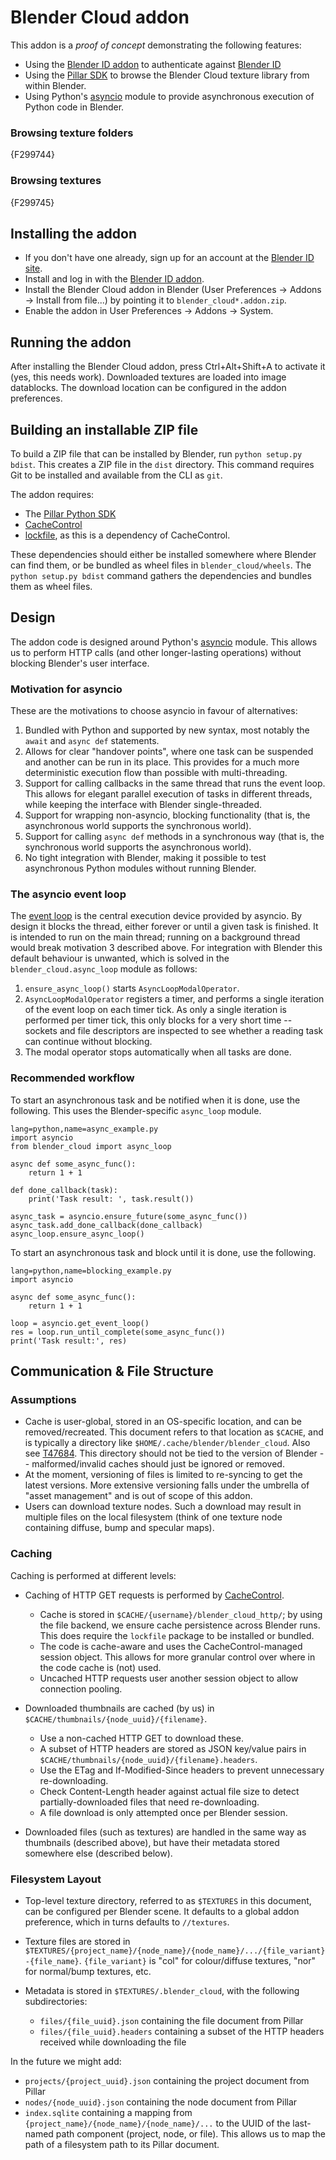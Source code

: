 Blender Cloud addon
===================

This addon is a *proof of concept* demonstrating the following features:

* Using the [Blender ID addon](https://developer.blender.org/diffusion/BIA/)
  to authenticate against [Blender ID](https://www.blender.org/id/)
* Using the [Pillar SDK](https://github.com/armadillica/pillar-python-sdk)
  to browse the Blender Cloud texture library from within Blender.
* Using Python's [asyncio](https://docs.python.org/3/library/asyncio.html)
  module to provide asynchronous execution of Python code in Blender.


### Browsing texture folders

{F299744}

### Browsing textures

{F299745}

Installing the addon
--------------------

* If you don't have one already, sign up for an account at
  the [Blender ID site](https://www.blender.org/id/).
* Install and log in with the
  [Blender ID addon](https://developer.blender.org/diffusion/BIA/).
* Install the Blender Cloud addon in Blender (User Preferences →
  Addons → Install from file...) by pointing it to
  `blender_cloud*.addon.zip`.
* Enable the addon in User Preferences → Addons → System.

Running the addon
-----------------

After installing the Blender Cloud addon, press Ctrl+Alt+Shift+A to
activate it (yes, this needs work). Downloaded textures are loaded into
image datablocks. The download location can be configured in the addon
preferences.


Building an installable ZIP file
--------------------------------

To build a ZIP file that can be installed by Blender, run
`python setup.py bdist`. This creates a ZIP file in the `dist`
directory. This command requires Git to be installed and available
from the CLI as `git`.

The addon requires:

* The [Pillar Python SDK](https://github.com/armadillica/pillar-python-sdk)
* [CacheControl](https://pypi.python.org/pypi/CacheControl)
* [lockfile](https://pypi.python.org/pypi/lockfile), as this is a
  dependency of CacheControl.

These dependencies should either be installed somewhere where Blender
can find them, or be bundled as wheel files in `blender_cloud/wheels`.
The `python setup.py bdist` command gathers the dependencies and bundles
them as wheel files.


Design
------

The addon code is designed around Python's [asyncio](https://docs.python.org/3/library/asyncio.html)
module. This allows us to perform HTTP calls (and other longer-lasting
operations) without blocking Blender's user interface.

### Motivation for asyncio

These are the motivations to choose asyncio in favour of alternatives:

1. Bundled with Python and supported by new syntax, most notably the
   `await` and `async def` statements.
2. Allows for clear "handover points", where one task can be suspended
   and another can be run in its place. This provides for a much more
   deterministic execution flow than possible with multi-threading.
3. Support for calling callbacks in the same thread that runs the event
   loop. This allows for elegant parallel execution of tasks in different
   threads, while keeping the interface with Blender single-threaded.
4. Support for wrapping non-asyncio, blocking functionality (that is,
   the asynchronous world supports the synchronous world).
5. Support for calling `async def` methods in a synchronous way (that is,
   the synchronous world supports the asynchronous world).
6. No tight integration with Blender, making it possible to test
   asynchronous Python modules without running Blender.

### The asyncio event loop

The [event loop](https://docs.python.org/3/library/asyncio-eventloop.html)
is the central execution device provided by asyncio. By design it blocks
the thread, either forever or until a given task is finished. It is
intended to run on the main thread; running on a background
thread would break motivation 3 described above. For integration with
Blender this default behaviour is unwanted, which is solved in the
`blender_cloud.async_loop` module as follows:

1. `ensure_async_loop()` starts `AsyncLoopModalOperator`.
2. `AsyncLoopModalOperator` registers a timer, and performs a single
   iteration of the event loop on each timer tick.
   As only a single iteration is performed per timer tick, this only
   blocks for a very short time -- sockets and file descriptors are
   inspected to see whether a reading task can continue without
   blocking.
3. The modal operator stops automatically when all tasks are done.


### Recommended workflow

To start an asynchronous task and be notified when it is done, use the
following. This uses the Blender-specific `async_loop` module.


    lang=python,name=async_example.py
    import asyncio
    from blender_cloud import async_loop

    async def some_async_func():
        return 1 + 1

    def done_callback(task):
        print('Task result: ', task.result())

    async_task = asyncio.ensure_future(some_async_func())
    async_task.add_done_callback(done_callback)
    async_loop.ensure_async_loop()

To start an asynchronous task and block until it is done, use the
following.

    lang=python,name=blocking_example.py
    import asyncio

    async def some_async_func():
        return 1 + 1

    loop = asyncio.get_event_loop()
    res = loop.run_until_complete(some_async_func())
    print('Task result:', res)


Communication & File Structure
------------------------------

### Assumptions

* Cache is user-global, stored in an OS-specific location, and can be removed/recreated. This
  document refers to that location as `$CACHE`, and is typically a directory like
  `$HOME/.cache/blender/blender_cloud`. Also see
   [T47684](https://developer.blender.org/T47684). This directory should not be tied to the
   version of Blender -- malformed/invalid caches should just be ignored or removed.
* At the moment, versioning of files is limited to re-syncing to get the latest versions. More
  extensive versioning falls under the umbrella of "asset management" and is out of scope of
  this addon.
* Users can download texture nodes. Such a download may result in multiple files on the local
  filesystem (think of one texture node containing diffuse, bump and specular maps).

### Caching

Caching is performed at different levels:

* Caching of HTTP GET requests is performed by [CacheControl](https://cachecontrol.readthedocs.org/).
  
    * Cache is stored in `$CACHE/{username}/blender_cloud_http/`; by using the file
      backend, we ensure cache persistence across Blender runs. This
      does require the `lockfile` package to be installed or bundled.
    * The code is cache-aware and uses the CacheControl-managed session object.
      This allows for more granular control over where in the code cache is (not) used.
    * Uncached HTTP requests user another session object to allow
      connection pooling.

* Downloaded thumbnails are cached (by us) in `$CACHE/thumbnails/{node_uuid}/{filename}`.

    * Use a non-cached HTTP GET to download these.
    * A subset of HTTP headers are stored as JSON key/value pairs in `$CACHE/thumbnails/{node_uuid}/{filename}.headers`.
    * Use the ETag and If-Modified-Since headers to prevent unnecessary re-downloading.
    * Check Content-Length header against actual file size to detect partially-downloaded files that need re-downloading.
    * A file download is only attempted once per Blender session.
    
* Downloaded files (such as textures) are handled in the same way as thumbnails (described above),
  but have their metadata stored somewhere else (described below).

### Filesystem Layout

* Top-level texture directory, referred to as `$TEXTURES` in this document, can be configured per
  Blender scene. It  defaults to a global addon preference, which in turns defaults to `//textures`.
* Texture files are stored in `$TEXTURES/{project_name}/{node_name}/{node_name}/.../{file_variant}-{file_name}`.
  `{file_variant}` is "col" for colour/diffuse textures, "nor" for normal/bump textures, etc.
* Metadata is stored in `$TEXTURES/.blender_cloud`, with the following subdirectories:

    * `files/{file_uuid}.json` containing the file document from Pillar
    * `files/{file_uuid}.headers` containing a subset of the HTTP headers received while downloading the file

In the future we might add:

* `projects/{project_uuid}.json` containing the project document from Pillar
* `nodes/{node_uuid}.json` containing the node document from Pillar
* `index.sqlite` containing a mapping from `{project_name}/{node_name}/{node_name}/...`
  to the UUID of the last-named path component (project, node, or file). This allows us
  to map the path of a filesystem path to its Pillar document.

